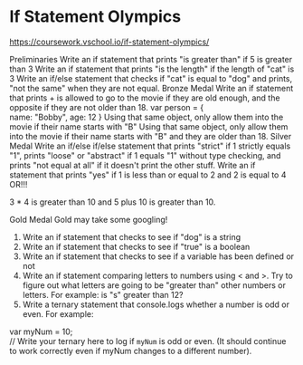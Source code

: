 # If Statement Olympics 
https://coursework.vschool.io/if-statement-olympics/

Preliminaries
Write an if statement that prints "is greater than" if 5 is greater than 3
Write an if statement that prints "is the length" if the length of "cat" is 3
Write an if/else statement that checks if "cat" is equal to "dog" and prints, "not the same" when they are not equal.
Bronze Medal
Write an if statement that prints <theNameOfThePerson> + is allowed to go to the movie if they are old enough, and the opposite if they are not older than 18.
var person = {  
  name: "Bobby",
  age: 12
}
Using that same object, only allow them into the movie if their name starts with "B"
Using that same object, only allow them into the movie if their name starts with "B" and they are older than 18.
Silver Medal
Write an if/else if/else statement that prints "strict" if 1 strictly equals "1", prints "loose" or "abstract" if 1 equals "1" without type checking, and prints "not equal at all" if it doesn't print the other stuff.
Write an if statement that prints "yes" if 1 is less than or equal to 2 and 2 is equal to 4
OR!!!

3 * 4 is greater than 10 and 5 plus 10 is greater than 10.

Gold Medal
Gold may take some googling! 
1. Write an if statement that checks to see if "dog" is a string 
2. Write an if statement that checks to see if "true" is a boolean 
3. Write an if statement that checks to see if a variable has been defined or not 
4. Write an if statement comparing letters to numbers using < and >. Try to figure out what letters are going to be "greater than" other numbers or letters. For example: is "s" greater than 12? 
5. Write a ternary statement that console.logs whether a number is odd or even. For example:

var myNum = 10;  
// Write your ternary here to log if `myNum` is odd or even.
(It should continue to work correctly even if myNum changes to a different number).